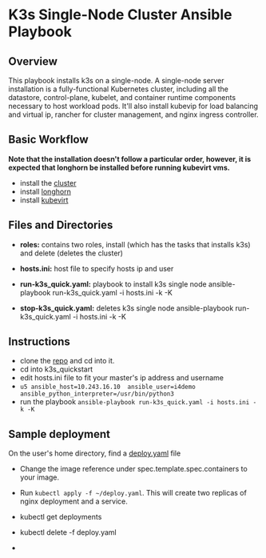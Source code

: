 # K3s Single-Node Cluster Ansible Playbook 

## Overview
This playbook installs k3s on a single-node. A single-node server installation is a fully-functional Kubernetes cluster, including all the datastore, control-plane, kubelet, and container runtime components necessary to host workload pods.
It'll also install kubevip for load balancing and virtual ip, rancher for cluster management, and nginx ingress controller.

## Basic Workflow
**Note that the installation doesn't follow a particular order, however, it is expected that longhorn be installed before running kubevirt vms.**
- install the [cluster](https://github.com/Annuore/anu-i4ops/tree/k3s/k3s_quickstart#instructions)
- install [longhorn](https://github.com/Annuore/anu-i4ops/tree/k3s/longhorn)
- install [kubevirt](https://github.com/Annuore/anu-i4ops/tree/k3s/kubevirt)

## Files and Directories
- **roles:** contains two roles, install (which has the tasks that installs k3s) and delete (deletes the cluster)
- **hosts.ini:** host file to specify hosts ip and user
- **run-k3s_quick.yaml:** playbook to install k3s single node
ansible-playbook run-k3s_quick.yaml -i hosts.ini -k -K

- **stop-k3s_quick.yaml:** deletes k3s single node
ansible-playbook run-k3s_quick.yaml -i hosts.ini -k -K

## Instructions
- clone the [repo](https://github.com/Annuore/anu-i4ops/tree/k3s) and cd into it.
- cd into k3s_quickstart
- edit hosts.ini file to fit your master's ip address and username
- `u5 ansible_host=10.243.16.10  ansible_user=i4demo ansible_python_interpreter=/usr/bin/python3`
- run the playbook `ansible-playbook run-k3s_quick.yaml -i hosts.ini -k -K`

## Sample deployment
On the user's home directory, find a [deploy.yaml](#roles/install/templates/deploy.yaml.j2) file
- Change the image reference under spec.template.spec.containers to your image. 
- Run `kubectl apply -f ~/deploy.yaml`. This will create two replicas of nginx deployment and a service.

- kubectl get deployments
- kubectl delete -f deploy.yaml
- 
